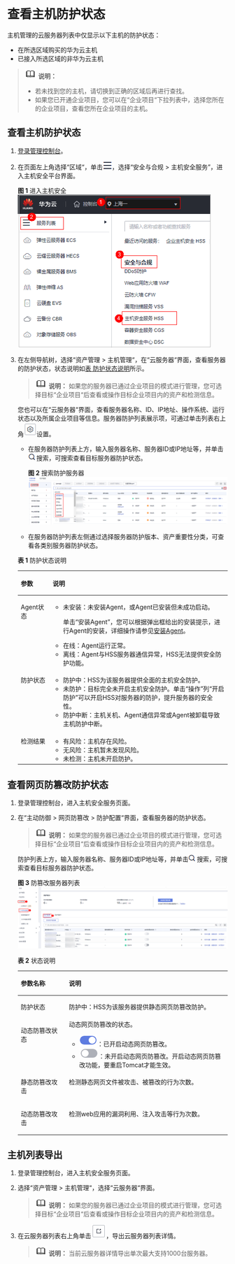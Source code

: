 # 查看主机防护状态<a name="hss_01_0003"></a>

主机管理的云服务器列表中仅显示以下主机的防护状态：

-   在所选区域购买的华为云主机
-   已接入所选区域的非华为云主机

>![](public_sys-resources/icon-note.gif) **说明：** 
>-   若未找到您的主机，请切换到正确的区域后再进行查找。
>-   如果您已开通企业项目，您可以在“企业项目“下拉列表中，选择您所在的企业项目，查看您所在企业项目的主机。

## 查看主机防护状态<a name="section17795950143916"></a>

1.  [登录管理控制台](https://console.huaweicloud.com/?locale=zh-cn)。
2.  在页面左上角选择“区域“，单击![](figures/zh-cn_image_0000001517317834.png)，选择“安全与合规 \> 主机安全服务”，进入主机安全平台界面。

    **图 1**  进入主机安全<a name="hss_01_0234_fig1855613765114"></a>  
    ![](figures/进入主机安全.png "进入主机安全")

3.  在左侧导航树，选择“资产管理  \>  主机管理“，在“云服务器“界面，查看服务器的防护状态，状态说明如[表 防护状态说明](#table10943651111514)所示。

    >![](public_sys-resources/icon-note.gif) **说明：** 
    >如果您的服务器已通过企业项目的模式进行管理，您可选择目标“企业项目“后查看或操作目标企业项目内的资产和检测信息。

    您也可以在“云服务器“界面，查看服务器名称、ID、IP地址、操作系统、运行状态以及所属企业项目等信息。服务器防护列表展示项，可通过单击列表右上角![](figures/zh-cn_image_0000001578960328.png)设置。

    -   在服务器防护列表上方，输入服务器名称、服务器ID或IP地址等，并单击![](figures/zh-cn_image_0000001629118369.png)搜索，可搜索查看目标服务器防护状态。

        **图 2**  搜索防护服务器<a name="fig11737910153820"></a>  
        ![](figures/搜索防护服务器.png "搜索防护服务器")

    -   在服务器防护列表左侧通过选择服务器防护版本、资产重要性分类，可查看各类别服务器防护状态。

    **表 1**  防护状态说明

    <a name="table10943651111514"></a>
    <table><thead align="left"><tr id="row189411151111512"><th class="cellrowborder" valign="top" width="15.18%" id="mcps1.2.3.1.1"><p id="p994118515158"><a name="p994118515158"></a><a name="p994118515158"></a>参数</p>
    </th>
    <th class="cellrowborder" valign="top" width="84.82%" id="mcps1.2.3.1.2"><p id="p1194115116154"><a name="p1194115116154"></a><a name="p1194115116154"></a>说明</p>
    </th>
    </tr>
    </thead>
    <tbody><tr id="row39429519157"><td class="cellrowborder" valign="top" width="15.18%" headers="mcps1.2.3.1.1 "><p id="p794255119156"><a name="p794255119156"></a><a name="p794255119156"></a>Agent状态</p>
    </td>
    <td class="cellrowborder" valign="top" width="84.82%" headers="mcps1.2.3.1.2 "><a name="ul17942125131510"></a><a name="ul17942125131510"></a><ul id="ul17942125131510"><li>未安装：未安装Agent，或Agent已安装但未成功启动。<p id="p894295115159"><a name="p894295115159"></a><a name="p894295115159"></a>单击<span class="uicontrol" id="uicontrol794285151513"><a name="uicontrol794285151513"></a><a name="uicontrol794285151513"></a>“安装Agent”</span>，您可以根据弹出框给出的安装提示，进行Agent的安装，详细操作请参见<a href="https://support.huaweicloud.com/usermanual-hss2.0/hss_01_0234.html" target="_blank" rel="noopener noreferrer">安装Agent</a>。</p>
    </li><li>在线：Agent运行正常。</li><li>离线：Agent与HSS服务器通信异常，HSS无法提供安全防护功能。</li></ul>
    </td>
    </tr>
    <tr id="row994320516156"><td class="cellrowborder" valign="top" width="15.18%" headers="mcps1.2.3.1.1 "><p id="p894225114152"><a name="p894225114152"></a><a name="p894225114152"></a>防护状态</p>
    </td>
    <td class="cellrowborder" valign="top" width="84.82%" headers="mcps1.2.3.1.2 "><a name="ul1394310517157"></a><a name="ul1394310517157"></a><ul id="ul1394310517157"><li>防护中：HSS为该服务器提供全面的主机安全防护。</li><li>未防护：目标完全未开启主机安全防护。单击<span class="parmname" id="parmname9813230143610"><a name="parmname9813230143610"></a><a name="parmname9813230143610"></a>“操作”</span>列<span class="uicontrol" id="uicontrol0943851151511"><a name="uicontrol0943851151511"></a><a name="uicontrol0943851151511"></a>“开启防护”</span>可以开启HSS对服务器的防护，提升服务器的安全性。</li><li>防护中断：主机关机、Agent通信异常或Agent被卸载导致主机防护中断。</li></ul>
    </td>
    </tr>
    <tr id="row1394315519156"><td class="cellrowborder" valign="top" width="15.18%" headers="mcps1.2.3.1.1 "><p id="p5943115141515"><a name="p5943115141515"></a><a name="p5943115141515"></a>检测结果</p>
    </td>
    <td class="cellrowborder" valign="top" width="84.82%" headers="mcps1.2.3.1.2 "><a name="ul1594375131513"></a><a name="ul1594375131513"></a><ul id="ul1594375131513"><li>有风险：主机存在风险。</li><li>无风险：主机暂未发现风险。</li><li>未检测：主机未开启防护。</li></ul>
    </td>
    </tr>
    </tbody>
    </table>

## 查看网页防篡改防护状态<a name="section13310124113310"></a>

1.  登录管理控制台，进入主机安全服务页面。
2.  在“主动防御  \>  网页防篡改  \>  防护配置“界面，查看服务器的防护状态。

    >![](public_sys-resources/icon-note.gif) **说明：** 
    >如果您的服务器已通过企业项目的模式进行管理，您可选择目标“企业项目“后查看或操作目标企业项目内的资产和检测信息。

    防护列表上方，输入服务器名称、服务器ID或IP地址等，并单击![](figures/zh-cn_image_0000001630021161.png)搜索，可搜索查看目标服务器防护状态。

    **图 3**  防篡改服务器列表<a name="fig102638575415"></a>  
    ![](figures/防篡改服务器列表.png "防篡改服务器列表")

    **表 2**  状态说明

    <a name="table244111264375"></a>
    <table><thead align="left"><tr id="row043442613375"><th class="cellrowborder" valign="top" width="22.91%" id="mcps1.2.3.1.1"><p id="p14341826163719"><a name="p14341826163719"></a><a name="p14341826163719"></a>参数名称</p>
    </th>
    <th class="cellrowborder" valign="top" width="77.09%" id="mcps1.2.3.1.2"><p id="p1643422612376"><a name="p1643422612376"></a><a name="p1643422612376"></a>说明</p>
    </th>
    </tr>
    </thead>
    <tbody><tr id="row5435162612379"><td class="cellrowborder" valign="top" width="22.91%" headers="mcps1.2.3.1.1 "><p id="p443414264373"><a name="p443414264373"></a><a name="p443414264373"></a>防护状态</p>
    </td>
    <td class="cellrowborder" valign="top" width="77.09%" headers="mcps1.2.3.1.2 "><p id="p1289543522014"><a name="p1289543522014"></a><a name="p1289543522014"></a>防护中：HSS为该服务器提供静态网页防篡改防护。</p>
    </td>
    </tr>
    <tr id="row17441126103717"><td class="cellrowborder" valign="top" width="22.91%" headers="mcps1.2.3.1.1 "><p id="p10440162653713"><a name="p10440162653713"></a><a name="p10440162653713"></a>动态防篡改状态</p>
    </td>
    <td class="cellrowborder" valign="top" width="77.09%" headers="mcps1.2.3.1.2 "><div class="p" id="p10441226123711"><a name="p10441226123711"></a><a name="p10441226123711"></a>动态网页防篡改的状态。<a name="ul12441172619373"></a><a name="ul12441172619373"></a><ul id="ul12441172619373"><li><a name="image05191518192213"></a><a name="image05191518192213"></a><span><img id="image05191518192213" src="figures/icon-open.png"></span>：已开启动态网页防篡改。</li><li><a name="image1955184052215"></a><a name="image1955184052215"></a><span><img id="image1955184052215" src="figures/icon-close.png"></span>：未开启动态网页防篡改。开启动态网页防篡改功能，要重启Tomcat才能生效。</li></ul>
    </div>
    </td>
    </tr>
    <tr id="row1934365013146"><td class="cellrowborder" valign="top" width="22.91%" headers="mcps1.2.3.1.1 "><p id="p1434385051417"><a name="p1434385051417"></a><a name="p1434385051417"></a>静态防篡改攻击</p>
    </td>
    <td class="cellrowborder" valign="top" width="77.09%" headers="mcps1.2.3.1.2 "><p id="p8343175020141"><a name="p8343175020141"></a><a name="p8343175020141"></a>检测静态网页文件被攻击、被篡改的行为次数。</p>
    </td>
    </tr>
    <tr id="row7504154771419"><td class="cellrowborder" valign="top" width="22.91%" headers="mcps1.2.3.1.1 "><p id="p550514771419"><a name="p550514771419"></a><a name="p550514771419"></a>动态防篡改攻击</p>
    </td>
    <td class="cellrowborder" valign="top" width="77.09%" headers="mcps1.2.3.1.2 "><p id="p05812816368"><a name="p05812816368"></a><a name="p05812816368"></a>检测web应用的漏洞利用、注入攻击等行为次数。</p>
    </td>
    </tr>
    </tbody>
    </table>

## 主机列表导出<a name="section958122551320"></a>

1.  登录管理控制台，进入主机安全服务页面。
2.  选择“资产管理  \>  主机管理“，选择“云服务器“界面。

    >![](public_sys-resources/icon-note.gif) **说明：** 
    >如果您的服务器已通过企业项目的模式进行管理，您可选择目标“企业项目“后查看或操作目标企业项目内的资产和检测信息。

3.  在云服务器列表右上角单击![](figures/2-3-2-1-下载图标.png)，导出云服务器列表详情。

    >![](public_sys-resources/icon-note.gif) **说明：** 
    >当前云服务器详情导出单次最大支持1000台服务器。

